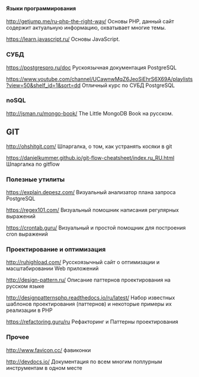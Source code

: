 #### Языки программирования
http://getjump.me/ru-php-the-right-way/ Основы PHP, данный сайт содержит актуальную информацию, охватывает многие темы.

https://learn.javascript.ru/ Основы JavaScript.


### СУБД
https://postgrespro.ru/doc Рускоязычная документация PostgreSQL

https://www.youtube.com/channel/UCawnwMqZ6JeoSiEhrS6X69A/playlists?view=50&shelf_id=1&sort=dd Отличный курс по СУБД PostgreSQL


### noSQL
http://jsman.ru/mongo-book/ The Little MongoDB Book на русском.


## GIT
http://ohshitgit.com/ Шпаргалка, о том, как устранять косяки в git

https://danielkummer.github.io/git-flow-cheatsheet/index.ru_RU.html Шпаргалка по gitflow


### Полезные утилиты
https://explain.depesz.com/ Визуальный анализатор плана запроса PostgreSQL

https://regex101.com/ Визуальный помошник написания регулярных выражений

https://crontab.guru/ Визуальный и простой помощник для построения cron выражений 


### Проектирование и оптимизация
http://ruhighload.com/ Русскоязычный сайт о оптимизации и масштабировании Web приложений

http://design-pattern.ru/ Описание паттернов проектирования на русском языке

http://designpatternsphp.readthedocs.io/ru/latest/ Набор известных шаблонов проектирования (паттернов) и некоторые примеры их реализации в PHP

https://refactoring.guru/ru Рефакторинг и Паттерны проектирования


### Прочее
http://www.favicon.cc/ фавиконки

http://devdocs.io/ Документация по всем многим поплурным инструментам в одном месте
